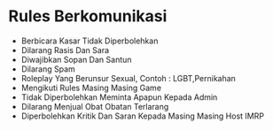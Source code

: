 # Rules Berkomunikasi

- Berbicara Kasar Tidak Diperbolehkan 
- Dilarang Rasis Dan Sara
- Diwajibkan Sopan Dan Santun
- Dilarang Spam
- Roleplay Yang Berunsur Sexual, Contoh : LGBT,Pernikahan
- Mengikuti Rules Masing Masing Game
- Tidak Diperbolehkan Meminta Apapun Kepada Admin
- Dilarang Menjual Obat Obatan Terlarang
- Diperbolehkan Kritik Dan Saran Kepada Masing Masing Host IMRP
